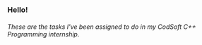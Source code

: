 <h3>Hello!</h3>
<h6>These are the tasks I've been assigned to do in my CodSoft C++ Programming internship.</h6>
